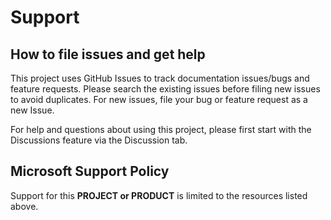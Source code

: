 # Support

## How to file issues and get help  

This project uses GitHub Issues to track documentation issues/bugs and feature requests. Please search the existing 
issues before filing new issues to avoid duplicates.  For new issues, file your bug or 
feature request as a new Issue.

For help and questions about using this project, please first start with the Discussions feature via the Discussion tab.

## Microsoft Support Policy  

Support for this **PROJECT or PRODUCT** is limited to the resources listed above.
